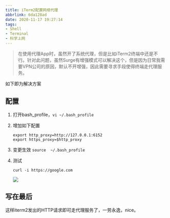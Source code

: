 ```yaml
---
title: iTerm2配置网络代理
abbrlink: 6da128ad
date: 2020-11-17 19:27:14
tags:
- Shell
- Terminal
- 科学上网
---
```

> 在使用代理App时，虽然开了系统代理，但是比如iTerm2终端中还是不行。针对此问题，虽然Surge有增强模式可以解决这个，但是因为日常我需要VPN公司的原因，默认不开增强，因此需要寻求手段使得终端走代理服务。

如下即为解决方案

## 配置

1. 打开bash_profile，`vi ~/.bash_profile`
2. 增加如下配置
	```
	export http_proxy=http://127.0.0.1:6152
	export https_proxy=$http_proxy
	```
3. 变更生效
	`source  ~/.bash_profile`

4. 测试	
   
    `curl -i https://google.com`

	![](https://static.1991421.cn/2020/2020-11-17-190707.jpeg)


## 写在最后

这样iterm2发出的HTTP请求即可走代理服务了，一劳永逸，nice。
